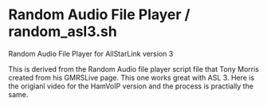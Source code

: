 # Random Audio File Player / random_asl3.sh
Random Audio File Player for AllStarLink version 3

This is derived from the Random Audio file player script file that Tony Morris created from his GMRSLive page. This one works great with ASL 3. Here is the origianl video for the HamVoIP version and the process is practially the same. 
